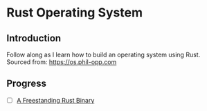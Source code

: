 # Rust Operating System

## Introduction

Follow along as I learn how to build an operating system using Rust.
Sourced from: https://os.phil-opp.com

## Progress

- [ ] [A Freestanding Rust Binary](https://os.phil-opp.com/freestanding-rust-binary/)
